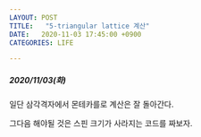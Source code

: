 ```yaml
---
LAYOUT: POST
TITLE:   "5-triangular lattice 계산"
DATE:   2020-11-03 17:45:00 +0900
CATEGORIES: LIFE

---
```




#####  2020/11/03(화)


일단 삼각격자에서 몬테카를로 계산은 잘 돌아간다.

그다음 해야될 것은 스핀 크기가 사라지는 코드를 짜보자.

